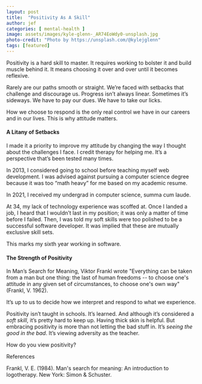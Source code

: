 ```yaml
---
layout: post
title:  "Positivity As A Skill"
author: jef
categories: [ mental-health ]
image: assets/images/kyle-glenn-_AR74EoWdy0-unsplash.jpg
photo-credit: "Photo by https://unsplash.com/@kylejglenn"
tags: [featured]
---
```


Positivity is a hard skill to master. It requires working to bolster it and build muscle behind it. It means choosing it over and over until it becomes reflexive.

Rarely are our paths smooth or straight. We’re faced with setbacks that challenge and discourage us. Progress isn’t always linear. Sometimes it’s sideways. We have to pay our dues. We have to take our licks. 

How we choose to respond is the only real control we have in our careers and in our lives. This is why attitude matters.

#### A Litany of Setbacks

I made it a priority to improve my attitude by changing the way I thought about the challenges I face. I credit therapy for helping me. It’s a perspective that’s been tested many times.

In 2013, I considered going to school before teaching myself web development. I was advised against pursuing a computer science degree because it was too “math heavy” for me based on my academic resume. 

In 2021, I received my undergrad in computer science, summa cum laude.

At 34, my lack of technology experience was scoffed at. Once I landed a job, I heard that I wouldn’t last in my position; it was only a matter of time before I failed. Then, I was told my soft skills were too polished to be a successful software developer. It was implied that these are mutually exclusive skill sets. 

This marks my sixth year working in software.

#### The Strength of Positivity

In Man’s Search for Meaning, Viktor Frankl wrote "Everything can be taken from a man but one thing: the last of human freedoms -- to choose one's attitude in any given set of circumstances, to choose one's own way" (Frankl, V. 1962). 

It’s up to us to decide how we interpret and respond to what we experience.

Positivity isn’t taught in schools. It’s learned. And although it’s considered a _soft_ _skill_, it’s pretty hard to keep up. Having thick skin is helpful. But embracing positivity is more than not letting the bad stuff in. It’s _seeing the good in the bad_. It’s viewing adversity as the teacher.

How do you view positivity?

References

Frankl, V. E. (1984). Man's search for meaning: An introduction to logotherapy. New York: Simon & Schuster.
